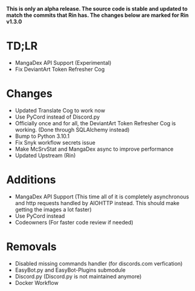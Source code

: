 **This is only an alpha release. The source code is stable and updated to match the commits that Rin has. The changes below are marked for Rin v1.3.0**

# TD;LR
- MangaDex API Support (Experimental)
- Fix DeviantArt Token Refresher Cog

# Changes
- Updated Translate Cog to work now
- Use PyCord instead of Discord.py
- Officially once and for all, the DeviantArt Token Refresher Cog is working. (Done through SQLAlchemy instead)
- Bump to Python 3.10.1
- Fix Snyk workflow secrets issue
- Make McSrvStat and MangaDex async to improve performance
- Updated Upstream (Rin)

# Additions
- MangaDex API Support (This time all of it is completely asynchronous and http requests handled by AIOHTTP instead. This should make getting the images a lot faster)
- Use PyCord instead
- Codeowners (For faster code review if needed)

# Removals
- Disabled missing commands handler (for discords.com verfication)
- EasyBot.py and EasyBot-Plugins submodule 
- Discord.py (Discord.py is not maintained anymore)
- Docker Workflow
